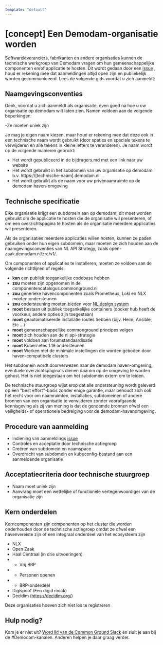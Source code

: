 ```yaml
---
template: "default"
---
```


# [concept] Een Demodam-organisatie worden

Softwareleveranciers, fabrikanten en andere organisaties kunnen de technische werkgroep van Demodam vragen om hun gemeenschappelijke componenten en/of applicatie te hosten. Dit wordt gedaan door een [issue](https://github.com/demodam/demodam.org/issues/new?assignees=bvhme%2C+Ainali%2C+AlbaRoza%2C+EdoPlantinga&labels=application&template=apply-as-organization.md&title=%5BOrganization+name%5D+would+like+to+apply+to+demodam) , houd er rekening mee dat aanmeldingen altijd open zijn en publiekelijk worden gecommuniceerd. Lees de volgende gids voordat u zich aanmeldt:

## Naamgevingsconventies
Denk, voordat u zich aanmeldt als organisaite, even goed na hoe u uw organisatie op demodam wilt laten zien. Namen voldoen aan de volgende beperkingen:

-Ze moeten uniek zijn

Je mag je eigen naam kiezen, maar houd er rekening mee dat deze ook in een technische naam wordt gebruikt (door spaties en speciale tekens te verwijderen en alle tekens in kleine letters te veranderen). Je naam wordt op de volgende manieren gebruikt:
- Het wordt gepubliceerd in de bijdragers.md met een link naar uw website
- Het wordt gebruikt in het subdomein van uw organisatie op demodam b.v. https://[technische-naam].demodam.nl
- Het wordt gebruikt als de naam voor uw privénaamruimte op de demodam haven-omgeving

## Technische specificatie
Elke organisatie krijgt  een subdomein aan op demodam, dit moet worden gebruikt om de applicatie te hosten die de organisatie wil presenteren, of om een ​​overzichtspagina te hosten als de organisatie meerdere applicaties wil presenteren.

Als de organisaties meerdere applicaties willen hosten, kunnen ze paden gebruiken onder hun eigen subdomein, maar moeten ze zich houden aan de naamgevingsconventies van NL API Strategy, zoals open-zaak.demodam.nl/zrc/v1/.

Om componenten of applicaties te installeren, moeten ze voldoen aan de volgende richtlijnen of regels:

- **kan** een publiek toegankelijke codebase hebben
- **zou** moeten zijn opgenomen in de componentencatalogus.commonground.nl
- **zou** generieke havencomponenten zoals Prometheus, Loki en NLX moeten ondersteunen
- **zou** ondersteuning moeten bieden voor [NL design system](https://designsystem.gebruikercentraal.nl/)
- **moet** bestaan ​​uit publiek toegankelijke containers (docker hub heeft de voorkeur, andere opties zijn toegestaan)
- **moet** geautomatiseerde installatie routes hebben (bijv. Helm, Ansible, Etc ...)
- **moet** gemeenschappelijke commonground principes volgen
- **moet** zich houden aan de nl api-strategie
- **moet** voldoen aan forumstandaardisatie
- **moet** Kubernetes 1.19 ondersteunen
- **moet** Werken met de minimale instellingen die worden geboden door haven-compatibele clusters

Het subdomein wordt doorverwezen naar de demodam haven-omgeving, eventuele overzichtspagina's dienen daarom op de omgeving te worden gehost. Het is niet toegestaan ​​om het subdomein extern om te leiden.

De technische stuurgroep wijst erop dat alle ondersteuning wordt geleverd op een "best effort"-basis zonder enige garantie, maar behoudt zich ook het recht voor om naamruimten, installaties, subdomeinen of andere bronnen van een organisatie te verwijderen zonder voorafgaande kennisgeving als zij van mening is dat de genoemde bronnen ofwel een veiligheids- of operationele bedreiging voor de demodam-havenomgeving.

## Procedure van aanmelding
- Indiening van aanmeldings [issue](https://github.com/demodam/demodam.org/issues/new?assignees=bvhme%2C+Ainali%2C+AlbaRoza%2C+EdoPlantinga&labels=application&template=apply-as-organization.md&title=%5BOrganization+name%5D+would+like+to+apply+to+demodam)
- Controles en acceptatie door technische actiegroep
- Creëren van subdomein en naamspace
- Overdracht van subdomein en kubeconfig-bestand aan een aanmeldende organisatie

## Acceptatiecriteria door technische stuurgroep
- Naam moet uniek zijn
- Aanvraag moet een wettelijke of functionele vertegenwoordiger van de organisatie zijn

##  Kern onderdelen
Kerncomponenten zijn componenten op het cluster die worden onderhouden door de technische actiegroep omdat ze ofwel een havenvereiste zijn of een integraal onderdeel van het ecosysteem zijn

- NLX
- Open Zaak
- Haal Centraal (in drie uitvoeringen)
- - Vrij BRP
- - Personen openen
- - BRP-onderdeel
- Digispoof (Een digid mock)
- Decidim (https://decidim.org/)

Deze organisaties hoeven zich niet los te registreren

## Hulp nodig?
Kom je er niet uit? [Word lid van de Common Ground Slack](https://join.slack.com/t/samenorganiseren/shared_invite/zt-dex1d7sk-wy11sKYWCF0qQYjJHSMW5Q) en sluit je aan bij de #Demodam-kanalen. Anderen helpen je daar graag verder. 

